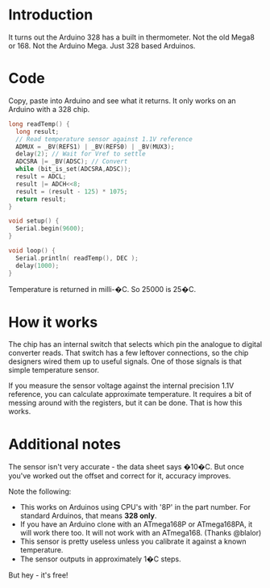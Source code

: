 # Introduction

It turns out the Arduino 328 has a built in thermometer. Not the old Mega8 or 168\. Not the Arduino Mega. Just 328 based Arduinos.

# Code

Copy, paste into Arduino and see what it returns. It only works on an Arduino with a 328 chip.

```C
long readTemp() {
  long result;
  // Read temperature sensor against 1.1V reference
  ADMUX = _BV(REFS1) | _BV(REFS0) | _BV(MUX3);
  delay(2); // Wait for Vref to settle
  ADCSRA |= _BV(ADSC); // Convert
  while (bit_is_set(ADCSRA,ADSC));
  result = ADCL;
  result |= ADCH<<8;
  result = (result - 125) * 1075;
  return result;
}

void setup() {
  Serial.begin(9600);
}

void loop() {
  Serial.println( readTemp(), DEC );
  delay(1000);
}
```

Temperature is returned in milli-�C. So 25000 is 25�C.

# How it works

The chip has an internal switch that selects which pin the analogue to digital converter reads. That switch has a few leftover connections, so the chip designers wired them up to useful signals. One of those signals is that simple temperature sensor.

If you measure the sensor voltage against the internal precision 1.1V reference, you can calculate approximate temperature. It requires a bit of messing around with the registers, but it can be done. That is how this works.

# Additional notes

The sensor isn't very accurate - the data sheet says �10�C. But once you've worked out the offset and correct for it, accuracy improves.

Note the following:

- This works on Arduinos using CPU's with '8P' in the part number. For standard Arduinos, that means **328 only**.
- If you have an Arduino clone with an ATmega168P or ATmega168PA, it will work there too. It will not work with an ATmega168\. (Thanks @blalor)
- This sensor is pretty useless unless you calibrate it against a known temperature.
- The sensor outputs in approximately 1�C steps.

But hey - it's free!
